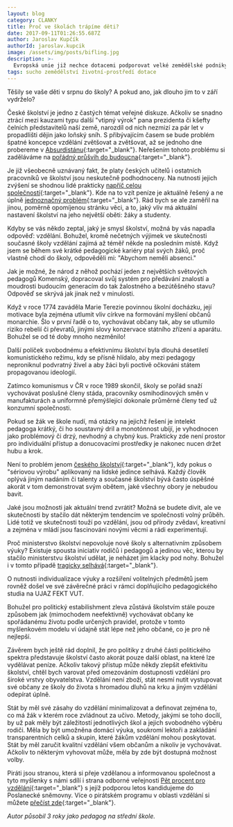 ```yaml
---
layout: blog
category: CLANKY
title: Proč ve školách trápíme děti?
date: 2017-09-11T01:26:55.687Z
author: Jaroslav Kupčík
authorId: jaroslav.kupcik
image: /assets/img/posts/bifling.jpg
description: >-
  Evropská unie již nechce dotacemi podporovat velké zemědělské podniky, ale česká vláda a tvůrci zemědělské politiky to ignorují. Piráti to rozhodně řešit budou.
tags: sucho zemědělství životní-prostředí dotace
---
```

Těšily se vaše děti v srpnu do školy? A pokud ano, jak dlouho jim to v září vydrželo?

České školství je jedno z častých témat veřejné diskuze. Ačkoliv se snadno ztrácí mezi kauzami typu další "vtipný výrok" pana prezidenta či kšefty čelních představitelů naší země, narozdíl od nich nezmizí za pár let v propadlišti dějin jako loňský sníh. S přibývajícím časem se bude problém špatné koncepce vzdělání zvětšovat a zvětšovat, až se jednoho dne probereme v [Absurdistánu](https://www.csfd.cz/film/185578-absurdistan/prehled/){:target="_blank"}. Neřešením tohoto problému si zaděláváme na [pořádný průšvih do budoucna](https://www.irozhlas.cz/komentare/cesko-si-zvolilo-nejjistejsi-cestu-k-chudobe-a-zaostalosti_1706290630_mos){:target="_blank"}.

Je již všeobecně uznávaný fakt, že platy českých učitelů i ostatních pracovníků ve školství jsou neskutečně podhodnoceny. Na nutnosti jejich zvýšení se shodnou lidé prakticky [napříč celou společností](http://www.ceskatelevize.cz/ct24/domaci/2079777-poslanci-podporili-karierni-rad-ucitelu-pedagogum-prinese-vyssi-platy){:target="_blank"}. Kde na to vzít peníze je aktuálně řešený a ne úplně [jednoznačný problém](https://zpravy.aktualne.cz/domaci/ministerstva-nemohou-na-rust-platu-dat-zadne-usetrene-penize/r~ebe23f28949c11e7b4dc0025900fea04/?redirected=1505149820){:target="_blank"}. Rád bych se ale zaměřil na jinou, poměrně opomíjenou stránku věci, a to, jaký vliv má aktuální nastavení školství na jeho největší oběti: žáky a studenty.

Kdyby se vás někdo zeptal, jaký je smysl školství, možná by vás napadla odpověď: vzdělání. Bohužel, kromě nečetných výjimek ve skutečnosti současné školy vzdělání zajímá až téměř někde na posledním místě. Když jsem se během své krátké pedagogické kariéry ptal svých žáků, proč vlastně chodí do školy, odpověděli mi: "Abychom neměli absenci."

Jak je možné, že národ z něhož pochází jeden z největších světových pedagogů Komenský, dopracoval svůj systém pro předávání znalostí a moudrosti budoucím generacím do tak žalostného a bezútěšného stavu? Odpověď se skrývá jak jinak než v minulosti.

Když v roce 1774 zaváděla Marie Terezie povinnou školní docházku, její motivace byla zejména utlumit vliv církve na formování myšlení občanů monarchie. Šlo v první řadě o to, vychovávat občany tak, aby se utlumilo riziko rebelií či převratů, jinými slovy konzervace státního zřízení a aparátu. Bohužel se od té doby mnoho nezměnilo!

Další políček svobodnému a efektivnímu školství byla dlouhá desetiletí komunistického režimu, kdy se přísně hlídalo, aby mezi pedagogy neproniknul podvratný živel a aby žáci byli poctivě očkováni státem propagovanou ideologií.

Zatímco komunismus v ČR v roce 1989 skončil, školy se pořád snaží vychovávat poslušné členy stáda, pracovníky osmihodinových směn v manufakturách a uniformně přemýšlející dokonale průměrné členy teď už konzumní společnosti.

Pokud se žák ve škole nudí, má otázky na jejichž řešení je intelekt pedagoga krátký, či ho soustavný dril a monotónnost ubíjí, je vyhodnocen jako problémový či drzý, nevhodný a chybný kus. Prakticky zde není prostor pro individuální přístup a donucovacími prostředky je nakonec nucen držet hubu a krok.

Není to problém jenom [českého školství](https://www.youtube.com/watch?v=7zhSneIZ4os){:target="_blank"}, kdy pokus o "sériovou výrobu" aplikovaný na lidské jedince selhává. Každý člověk oplývá jiným nadáním či talenty a současné školství bývá často úspěšné akorát v tom demonstrovat svým obětem, jaké všechny obory je nebudou bavit.

Jaké jsou možnosti jak aktuální trend zvrátit? Možná se budete divit, ale ve skutečnosti by stačilo dát některým tendencím ve společnosti volný průběh. Lidé totiž ve skutečnosti touží po vzdělání, jsou od přírody zvědaví, kreativní a zejména v mládí jsou fascinováni novými věcmi a rádi experimentují.

Proč ministerstvo školství nepovoluje nové školy s alternativním způsobem výuky? Existuje spousta iniciativ rodičů i pedagogů a jedinou věc, kterou by stačilo ministerstvu školství udělat, je neházet jim klacky pod nohy. Bohužel i v tomto případě [tragicky selhává](http://www.ceskaskola.cz/2017/08/pres-polovinu-zadosti-novych-soukromych.html){:target="_blank"}.

O nutnosti individualizace výuky a rozšíření volitelných předmětů jsem rovněž došel ve své závěrečné práci v rámci doplňujícího pedagogického studia na UJAZ FEKT VUT.

Bohužel pro politický estabilishment zleva zůstává školstvím stále pouze způsobem jak (mimochodem neefektivně) vychovávat občany ke spořádanému životu podle určených pravidel, protože v tomto myšlenkovém modelu ví údajně stát lépe než jeho občané, co je pro ně nejlepší.

Závěrem bych ještě rád doplnil, že pro politiky z druhé části politického spektra představuje školství často akorát pouze další oblast, na které lze vydělávat peníze. Ačkoliv takový přístup může někdy zlepšit efektivitu školství, chtěl bych varovat před omezováním dostupnosti vzdělání pro široké vrstvy obyvatelstva. Vzdělání není zboží, stát nesmí nutit vystupovat své občany ze školy do života s hromadou dluhů na krku a jiným vzdělání odepírat úplně.

Stát by měl své zásahy do vzdělání minimalizovat a definovat zejména to, co má žák v kterém roce zvládnout za učivo. Metody, jakými se toho docílí, by už pak měly být záležitostí jednotlivých škol a jejich svobodného výběru rodiči. Měla by být umožněna domácí výuka, soukromí lektoři a zakládání transparentních celků a skupin, které žákům vzdělání mohou poskytovat. Stát by měl zaručit kvalitní vzdělání všem občanům a nikoliv je vychovávat. Ačkoliv to některým vyhovovat může, měla by zde být dostupná možnost volby.

Piráti jsou stranou, která si přeje vzdělanou a informovanou společnost a tyto myšlenky s námi sdílí i strana odborné veřejnosti [Pět procent pro vzdělání](http://www.petprocent.cz/){:target="_blank"} s jejíž podporou letos kandidujeme do Poslanecké sněmovny. Více o pirátském programu v oblasti vzdělání si můžete [přečíst zde](https://www.pirati.cz/program/psp2017/vzdelavani-a-veda/){:target="_blank"}.

*Autor působil 3 roky jako pedagog na střední škole.*
